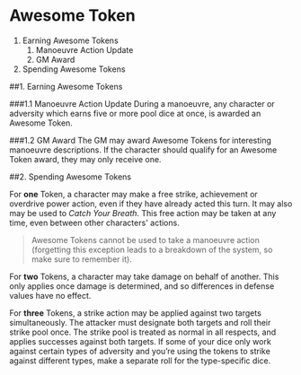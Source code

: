 Awesome Token
===========

1. Earning Awesome Tokens
	1. Manoeuvre Action Update
	2. GM Award
2. Spending Awesome Tokens

##1. Earning Awesome Tokens

###1.1 Manoeuvre Action Update
During a manoeuvre, any character or adversity which earns five or more pool dice at once, is awarded an Awesome Token.

###1.2 GM Award
The GM may award Awesome Tokens for interesting manoeuvre descriptions. If the character should qualify for an Awesome Token award, they may only receive one.

##2. Spending Awesome Tokens

For **one** Token, a character may make a free strike, achievement or overdrive power action, even if they have already acted this turn. It may also may be used to *Catch Your Breath*. This free action may be taken at any time, even between other characters' actions.

>Awesome Tokens cannot be used to take a manoeuvre action (forgetting this exception leads to a breakdown of the system, so make sure to remember it).

For **two** Tokens, a character may take damage on behalf of another. This only applies once damage is determined, and so differences in defense values have no effect.

For **three** Tokens, a strike action may be applied against two targets simultaneously. The attacker must designate both targets and roll their strike pool once. The strike pool is treated as normal in all respects, and applies successes against both targets. If some of your dice only work against certain types of adversity and you’re using the tokens to strike against different types, make a separate roll for the type-specific dice.